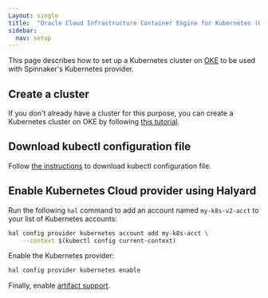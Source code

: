 ```yaml
---
Layout: single
title:  "Oracle Cloud Infrastructure Container Engine for Kubernetes (OKE) Setup"
sidebar:
  nav: setup
---
```




This page describes how to set up a Kubernetes cluster on
[OKE](https://cloud.oracle.com/containers/kubernetes-engine/) to be used with Spinnaker's
Kubernetes provider. 

## Create a cluster

If you don't already have a cluster for this purpose, you can create a
Kubernetes cluster on OKE by following [this tutorial](https://www.oracle.com/webfolder/technetwork/tutorials/obe/oci/oke-full/index.html).

## Download kubectl configuration file

Follow [the instructions](https://www.oracle.com/webfolder/technetwork/tutorials/obe/oci/oke-full/index.html#DownloadthekubeconfigFilefortheCluster)
to download kubectl configuration file.

## Enable Kubernetes Cloud provider using Halyard

Run the following `hal` command to add an account named `my-k8s-v2-acct` to your list of Kubernetes accounts:

```bash
hal config provider kubernetes account add my-k8s-acct \
    --context $(kubectl config current-context)
```
Enable the Kubernetes provider:

```bash
hal config provider kubernetes enable
```

Finally, enable [artifact support](/reference/artifacts-with-artifactsrewrite//#enabling-artifact-support).
